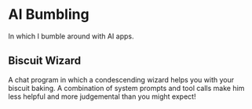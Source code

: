# AI Bumbling
In which I bumble around with AI apps.

## Biscuit Wizard
A chat program in which a condescending wizard helps you with your biscuit baking. A combination of system prompts and tool calls make him less helpful and more judgemental than you might expect!